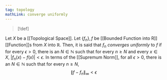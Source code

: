 ```yaml
---
tag: topology
mathLink: converge uniformly
---
```

>[!def]
>
Let $X$ be a [[Topological Space]]. Let $\{f_{n}\},f$ be [[Bounded Function into R]] [[Function]]s from $X$ into $\mathbb{R}$. Then, it is said that $f_{n}$ *converges uniformly* to $f$ if for every $\epsilon>0$, there is an $N\in \mathbb{N}$ such that for every $n≥N$ and every $x\in X$, $|f_{n}(x)-f(x)|<\epsilon$. In terms of the [[Supremum Norm]], for all $\epsilon>0$, there is an $N\in \mathbb{N}$ such that for every $n≥N$, $$\|f-f_{n}\|_{\infty}<\epsilon$$
